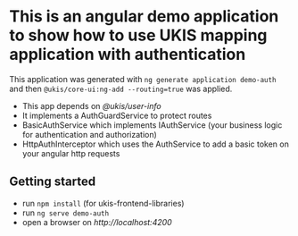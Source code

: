 # This is an angular demo application to show how to use UKIS mapping application with authentication

This application was generated with `ng generate application demo-auth` and then `@ukis/core-ui:ng-add --routing=true` was applied.

- This app depends on *@ukis/user-info*
- It implements a AuthGuardService to protect routes
- BasicAuthService which implements IAuthService (your business logic for authentication and authorization)
- HttpAuthInterceptor which uses the AuthService to add a basic token on your angular http requests


## Getting started
- run `npm install` (for ukis-frontend-libraries) 
- run `ng serve demo-auth`
- open a browser on *http://localhost:4200*
